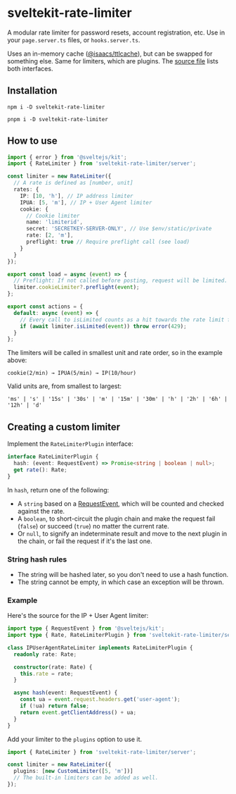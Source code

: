 # sveltekit-rate-limiter

A modular rate limiter for password resets, account registration, etc. Use in your `page.server.ts` files, or `hooks.server.ts`.

Uses an in-memory cache ([@isaacs/ttlcache](https://www.npmjs.com/package/@isaacs/ttlcache)), but can be swapped for something else. Same for limiters, which are plugins. The [source file](https://github.com/ciscoheat/sveltekit-rate-limiter/blob/main/src/lib/server/index.ts#L24-L32) lists both interfaces.

## Installation

```
npm i -D sveltekit-rate-limiter
```

```
pnpm i -D sveltekit-rate-limiter
```

## How to use

```ts
import { error } from '@sveltejs/kit';
import { RateLimiter } from 'sveltekit-rate-limiter/server';

const limiter = new RateLimiter({
  // A rate is defined as [number, unit]
  rates: {
    IP: [10, 'h'], // IP address limiter
    IPUA: [5, 'm'], // IP + User Agent limiter
    cookie: {
      // Cookie limiter
      name: 'limiterid',
      secret: 'SECRETKEY-SERVER-ONLY', // Use $env/static/private
      rate: [2, 'm'],
      preflight: true // Require preflight call (see load)
    }
  }
});

export const load = async (event) => {
  // Preflight: If not called before posting, request will be limited.
  limiter.cookieLimiter?.preflight(event);
};

export const actions = {
  default: async (event) => {
    // Every call to isLimited counts as a hit towards the rate limit for the event.
    if (await limiter.isLimited(event)) throw error(429);
  }
};
```

The limiters will be called in smallest unit and rate order, so in the example above:

```
cookie(2/min) → IPUA(5/min) → IP(10/hour)
```

Valid units are, from smallest to largest:

```
'ms' | 's' | '15s' | '30s' | 'm' | '15m' | '30m' | 'h' | '2h' | '6h' | '12h' | 'd'
```

## Creating a custom limiter

Implement the `RateLimiterPlugin` interface:

```ts
interface RateLimiterPlugin {
  hash: (event: RequestEvent) => Promise<string | boolean | null>;
  get rate(): Rate;
}
```

In `hash`, return one of the following:

- A `string` based on a [RequestEvent](https://kit.svelte.dev/docs/types#public-types-requestevent), which will be counted and checked against the rate.
- A `boolean`, to short-circuit the plugin chain and make the request fail (`false`) or succeed (`true`) no matter the current rate.
- Or `null`, to signify an indeterminate result and move to the next plugin in the chain, or fail the request if it's the last one.

### String hash rules

- The string will be hashed later, so you don't need to use a hash function.
- The string cannot be empty, in which case an exception will be thrown.

### Example

Here's the source for the IP + User Agent limiter:

```ts
import type { RequestEvent } from '@sveltejs/kit';
import type { Rate, RateLimiterPlugin } from 'sveltekit-rate-limiter/server';

class IPUserAgentRateLimiter implements RateLimiterPlugin {
  readonly rate: Rate;

  constructor(rate: Rate) {
    this.rate = rate;
  }

  async hash(event: RequestEvent) {
    const ua = event.request.headers.get('user-agent');
    if (!ua) return false;
    return event.getClientAddress() + ua;
  }
}
```

Add your limiter to the `plugins` option to use it.

```ts
import { RateLimiter } from 'sveltekit-rate-limiter/server';

const limiter = new RateLimiter({
  plugins: [new CustomLimiter([5, 'm'])]
  // The built-in limiters can be added as well.
});
```
